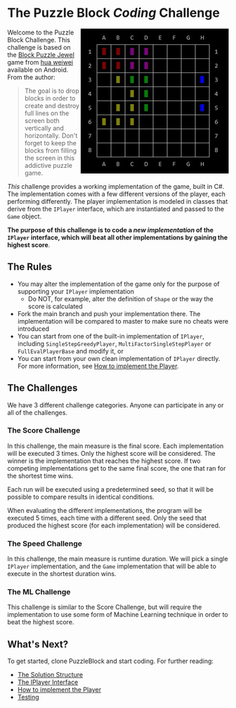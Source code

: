 # The Puzzle Block <i>*Coding*</i> Challenge
<img align="right" width="337" height="330" alt="Block Puzzle Console" src="./BlockPuzzleConsole.jpg">

Welcome to the Puzzle Block Challenge. This challenge is based on the [Block Puzzle Jewel](https://play.google.com/store/apps/details?id=com.differencetenderwhite.skirt) game from [hua weiwei](https://www.google.co.il/search?q=hua+weiwei&stick=H4sIAAAAAAAAAOPgE-LVT9c3NEw2My9PyzXNUIJxc5KqsswKtVSyk630k8vS9ZPzcwtKS1KL4ssyU1Lz0xNzU60KSpNyMoszUosAP-KR8UYAAAA&sa=X&ved=0ahUKEwjlnJqlxOvXAhWSZlAKHVSUCkoQmxMIoAEoATAU) available on Android. From the author:

> The goal is to drop blocks in order to create and destroy full lines on the screen both vertically and horizontally. Don't forget to keep the blocks from filling the screen in this addictive puzzle game.

_This_ challenge provides a working implementation of the game, built in C#. The implementation comes with a few different versions of the player, each performing differently. The player implementation is modeled in classes that derive from the `IPlayer` interface, which are instantiated and passed to the `Game` object. 

__The purpose of this challenge is to code a _new implementation_ of the `IPlayer` interface, which will beat all other  implementations by gaining the highest score__. 

## The Rules

* You may alter the implementation of the game only for the purpose of supporting your `IPlayer` implementation
    * Do NOT, for example, alter the definition of `Shape` or the way the score is calculated
* Fork the main branch and push your implementation there. The implementation will be compared to master to make sure no cheats were introduced
* You can start from one of the built-in implementation of `IPlayer`, including `SingleStepGreedyPlayer`, `MultiFactorSingleStepPlayer` or `FullEvalPlayerBase` and modify it, or
* You can start from your own clean implementation of `IPlayer` directly. For more information, see [How to implement the Player](./READMORE.md#how-to-implement-the-player).  

## The Challenges

We have 3 different challenge categories. Anyone can participate in any or all of the challenges. 

### The Score Challenge

In this challenge, the main measure is the final score. Each implementation will be executed 3 times. Only the highest score will be considered. The winner is the implementation that reaches the highest score. If two competing implementations get to the same final score, the one that ran for the shortest time wins. 

Each run will be executed using a predetermined seed, so that it will be possible to compare results in identical conditions. 

When evaluating the different implementations, the program will be executed 5 times, each time with a different seed. Only the seed that produced the highest score (for each implementation) will be considered. 

### The Speed Challenge

In this challenge, the main measure is runtime duration. We will pick a single `IPlayer` implementation, and the `Game` implementation that will be able to execute in the shortest duration wins. 

### The ML Challenge

This challenge is similar to the Score Challenge, but will require the implementation to use some form of Machine Learning technique in order to beat the highest score.

## What's Next?

To get started, clone PuzzleBlock and start coding. For further reading:

* [The Solution Structure](./READMORE.md#the-solution-structure)
* [The IPlayer Interface](./READMORE.md#the-iplayer-interface)
* [How to implement the Player](./READMORE.md#how-to-implement-the-player)
* [Testing](./READMORE.md#testing)
